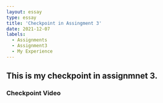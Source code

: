 ```yaml
---
layout: essay
type: essay
title: 'Checkpoint in Assingment 3'
date: 2021-12-07
labels:
  - Assignments
  - Assignment3
  - My Experience
---
```

<h2>This is my checkpoint in assignmnet 3.</h2>
<h3 id="checkpoint">Checkpoint Video</h3>
